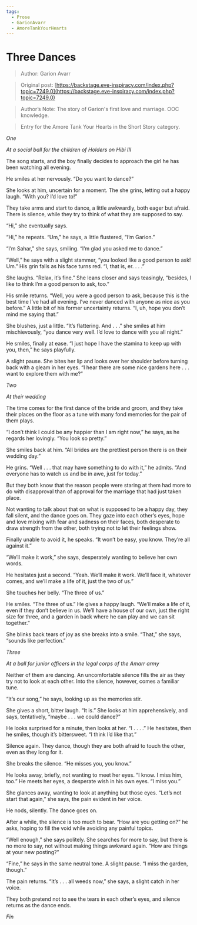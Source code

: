 ```yaml
---
tags:
  - Prose
  - GarionAvarr
  - AmoreTankYourHearts
---
```


# Three Dances

> Author: Garion Avarr

> Original post: [https://backstage.eve-inspiracy.com/index.php?topic=7249.0](https://backstage.eve-inspiracy.com/index.php?topic=7249.0)

> Author’s Note: The story of Garion's first love and marriage.  OOC knowledge.

> Entry for the Amore Tank Your Hearts in the Short Story category.


*One*

*At a social ball for the children of Holders on Hibi III*

The song starts, and the boy finally decides to approach the girl he has been watching all evening.

He smiles at her nervously.  “Do you want to dance?”

She looks at him, uncertain for a moment.  The she grins, letting out a happy laugh.  “With you?  I’d love to!”

They take arms and start to dance, a little awkwardly, both eager but afraid.  There is silence, while they try to think of what they are supposed to say.

“Hi,” she eventually says.

“Hi,” he repeats.  “Um,” he says, a little flustered, “I’m Garion.”

“I’m Sahar,” she says, smiling.  “I’m glad you asked me to dance.”

“Well,” he says with a slight stammer, “you looked like a good person to ask!  Um.”  His grin falls as his face turns red.  “I, that is, er. . . .”

She laughs.  “Relax, it’s fine.”  She leans closer and says teasingly, “besides, I like to think I’m a good person to ask, too.”

His smile returns.  “Well, you were a good person to ask, because this is the best time I’ve had all evening.  I’ve never danced with anyone as nice as you before.”  A little bit of his former uncertainty returns.  “I, uh, hope you don’t mind me saying that.”

She blushes, just a little.  “It’s flattering.  And . . .” she smiles at him mischievously, “you dance very well.  I’d love to dance with you all night.”

He smiles, finally at ease.  “I just hope I have the stamina to keep up with you, then,” he says playfully.

A slight pause.  She bites her lip and looks over her shoulder before turning back with a gleam in her eyes.  “I hear there are some nice gardens here . . . want to explore them with me?”


*Two*

*At their wedding*

The time comes for the first dance of the bride and groom, and they take their places on the floor as a tune with many fond memories for the pair of them plays.

“I don’t think I could be any happier than I am right now,” he says, as he regards her lovingly.  “You look so pretty.”

She smiles back at him.  “All brides are the prettiest person there is on their wedding day.”

He grins.  “Well . . . that may have something to do with it,” he admits.  “And everyone has to watch us and be in awe, just for today.”

But they both know that the reason people were staring at them had more to do with disapproval than of approval for the marriage that had just taken place.

Not wanting to talk about that on what is supposed to be a happy day, they fall silent, and the dance goes on.  They gaze into each other’s eyes, hope and love mixing with fear and sadness on their faces, both desperate to draw strength from the other, both trying not to let their feelings show.

Finally unable to avoid it, he speaks.  “It won’t be easy, you know.  They’re all against it.”

“We’ll make it work,” she says, desperately wanting to believe her own words.

He hesitates just a second.  “Yeah.  We’ll make it work.  We’ll face it, whatever comes, and we’ll make a life of it, just the two of us.”

She touches her belly.  “The three of us.”

He smiles.  “The three of us.”  He gives a happy laugh.  “We’ll make a life of it, even if they don’t believe in us.  We’ll have a house of our own, just the right size for three, and a garden in back where he can play and we can sit together.”

She blinks back tears of joy as she breaks into a smile.  “That,” she says, “sounds like perfection.”


*Three*

*At a ball for junior officers in the legal corps of the Amarr army*

Neither of them are dancing.  An uncomfortable silence fills the air as they try not to look at each other.  Into the silence, however, comes a familiar tune.

“It’s our song,” he says, looking up as the memories stir.

She gives a short, bitter laugh.  “It is.”  She looks at him apprehensively, and says, tentatively, “maybe . . . we could dance?”

He looks surprised for a minute, then looks at her.  “I . . . .”  He hesitates, then he smiles, though it’s bittersweet.  “I think I’d like that.”

Silence again.  They dance, though they are both afraid to touch the other, even as they long for it.

She breaks the silence.  “He misses you, you know.”

He looks away, briefly, not wanting to meet her eyes.  “I know.  I miss him, too.”  He meets her eyes, a desperate wish in his own eyes.  “I miss you.”

She glances away, wanting to look at anything but those eyes.  “Let’s not start that again,” she says, the pain evident in her voice.

He nods, silently.  The dance goes on.

After a while, the silence is too much to bear.  “How are you getting on?” he asks, hoping to fill the void while avoiding any painful topics.

“Well enough,” she says politely.  She searches for more to say, but there is no more to say, not without making things awkward again.  “How are things at your new posting?”

“Fine,” he says in the same neutral tone.  A slight pause.  “I miss the garden, though.”

The pain returns.  “It’s . . . all weeds now,” she says, a slight catch in her voice.

They both pretend not to see the tears in each other’s eyes, and silence returns as the dance ends.

*Fin*